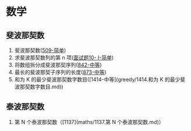# 数学

## 斐波那契数

1. 斐波那契数([509-简单](maths/0509.斐波那契数.md))
2. 求斐波那契数列的第 n 项([面试题10- I-简单](../interview/面试题10-I.求斐波那契数列的第n项.md))
3. 将数组拆分成斐波那契序列([842-中等](greedy/0842.将数组拆分成斐波那契序列.md))
4. 最长的斐波那契子序列的长度([873-中等](dynamicprogramming/0873.最长的斐波那契子序列的长度.md))
5. 和为 K 的最少斐波那契数字数目([1414-中等](greedy/1414.和为 K 的最少斐波那契数字数目.md))

## 泰波那契数

1. 第 N 个泰波那契数（[1137](maths/1137.第 N 个泰波那契数.md)）
